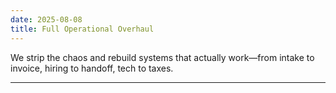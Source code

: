 ```yaml
---
date: 2025-08-08
title: Full Operational Overhaul
---
```

We strip the chaos and rebuild systems that actually work—from intake to invoice, hiring to handoff, tech to taxes.

---